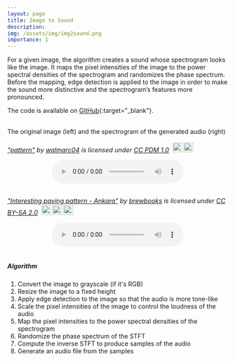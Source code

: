```yaml
---
layout: page
title: Image to Sound
description: 
img: /assets/img/img2sound.png
importance: 1
---
```


For a given image, the algorithm creates a sound whose spectrogram looks like the image. It maps the pixel intensities of the image to the power spectral densities of the spectrogram and randomizes the phase spectrum. Before the mapping, edge detection is applied to the image in order to make the sound more distinctive and the spectrogram’s features more pronounced.

The code is available on [GitHub](https://github.com/geetkhatri/img2sound){:target="_blank"}.

<br>

<div class="row">
    <div class="col-sm mt-3 mt-md-0">
        <img class="img-fluid rounded z-depth-1" src="{{ '/assets/img/img2sound.png' | relative_url }}" alt="" title="example image"/>
    </div>
</div>
<div class="caption">
    The original image (left) and the spectrogram of the generated audio (right)
    <p style="font-size: 0.9rem;font-style: italic;"><a href="https://www.flickr.com/photos/30924550@N04/29693349040"  target="_blank">"pattern"</a><span> by <a href="https://www.flickr.com/photos/30924550@N04"  target="_blank">walmarc04</a></span> is licensed under <a href="https://creativecommons.org/publicdomain/mark/1.0/?ref=ccsearch&atype=html" style="margin-right: 5px;" target="_blank">CC PDM 1.0</a><a href="https://creativecommons.org/publicdomain/mark/1.0/?ref=ccsearch&atype=html" target="_blank" rel="noopener noreferrer" style="display: inline-block;white-space: none;margin-top: 2px;margin-left: 3px;height: 22px !important;"><img style="height: inherit;margin-right: 3px;display: inline-block;" src="https://search.creativecommons.org/static/img/cc_icon.svg?image_id=f8d93a59-9810-4e9a-a6c1-1668b7d5c0ae" /><img style="height: inherit;margin-right: 3px;display: inline-block;" src="https://search.creativecommons.org/static/img/cc-pdm_icon.svg" /></a></p>
</div>

<div>
    <audio controls style="margin: 0 auto; display: block;">
        <source src="/assets/audio/img2sound-1.wav" type="audio/wav">
        Your browser does not support the audio element.
    </audio>
</div>

<br>

<div class="row">
    <div class="col-sm mt-3 mt-md-0">
        <img class="img-fluid rounded z-depth-1" src="{{ '/assets/img/img2sound-1.jpg' | relative_url }}" alt="" title="example image"/>
    </div>
    <div class="col-sm mt-3 mt-md-0">
        <img class="img-fluid rounded z-depth-1" src="{{ '/assets/img/img2sound-2.jpg' | relative_url }}" alt="" title="example image"/>
    </div>
</div>
<div class="caption">
    <p style="font-size: 0.9rem;font-style: italic;"><a href="https://www.flickr.com/photos/93452909@N00/539670234"  target="_blank">"Interesting paving pattern - Ankara"</a><span> by <a href="https://www.flickr.com/photos/93452909@N00" target="_blank">brewbooks</a></span> is licensed under <a href="https://creativecommons.org/licenses/by-sa/2.0/?ref=ccsearch&atype=html" style="margin-right: 5px;" target="_blank">CC BY-SA 2.0</a><a href="https://creativecommons.org/licenses/by-sa/2.0/?ref=ccsearch&atype=html" target="_blank" rel="noopener noreferrer" style="display: inline-block;white-space: none;margin-top: 2px;margin-left: 3px;height: 22px !important;"><img style="height: inherit;margin-right: 3px;display: inline-block;" src="https://search.creativecommons.org/static/img/cc_icon.svg?image_id=34e387a7-233a-4143-98cb-0ddf6f5622b6" /><img style="height: inherit;margin-right: 3px;display: inline-block;" src="https://search.creativecommons.org/static/img/cc-by_icon.svg" /><img style="height: inherit;margin-right: 3px;display: inline-block;" src="https://search.creativecommons.org/static/img/cc-sa_icon.svg" /></a></p>
</div>

<div>
    <audio controls style="margin: 0 auto; display: block;">
        <source src="/assets/audio/img2sound-2.wav" type="audio/wav">
        Your browser does not support the audio element.
    </audio>
</div>

<br>

##### **Algorithm**
1. Convert the image to grayscale (if it's RGB)
2. Resize the image to a fixed height
3. Apply edge detection to the image so that the audio is more tone-like
4. Scale the pixel intensities of the image to control the loudness of the audio
5. Map the pixel intensities to the power spectral densities of the spectrogram
6. Randomize the phase spectrum of the STFT
7. Compute the inverse STFT to produce samples of the audio
8. Generate an audio file from the samples
